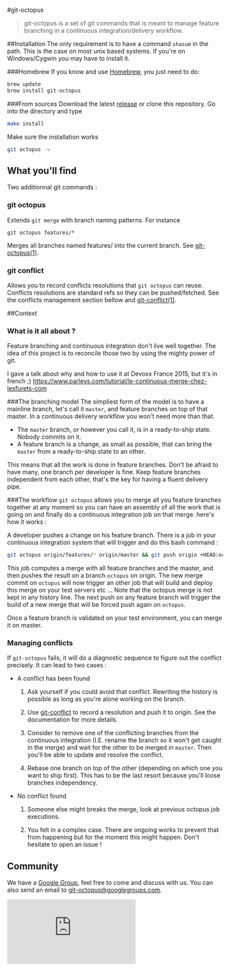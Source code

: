 #git-octopus
>git-octopus is a set of git commands that is meant to manage feature branching in a continuous integration/delivery workflow.

##Installation
The only requirement is to have a command `shasum` in the path. This is the case on most unix based systems. If you're on Windows/Cygwin you may have to install it.

###Homebrew
If you know and use [Homebrew](http://brew.sh), you just need to do:
```bash
brew update
brew install git-octopus
```

###From sources
Download the latest [release](https://github.com/lesfurets/git-octopus/releases/latest) or clone this repository. Go into the directory and type
```bash
make install
```

Make sure the installation works
```bash
git octopus -v
```

## What you'll find
Two additionnal git commands : 

### git octopus
Extends `git merge` with branch naming patterns. For instance
```
git octopus features/*
```
Merges all branches named features/ into the current branch.
See [git-octopus(1)](http://lesfurets.github.io/git-octopus/doc/git-octopus.html).

### git conflict
Allows you to record conflicts resolutions that `git octopus` can reuse.
Conflicts resolutions are standard refs so they can be pushed/fetched.
See the conflicts management section bellow and [git-conflict(1)](http://lesfurets.github.io/git-octopus/doc/git-conflict.html).

##Context

### What is it all about ?
Feature branching and continuous integration don't live well together. The idea of this project is to reconcile those two by using the mighty power of git.

I gave a talk about why and how to use it at Devoxx France 2015, but it's in french ;) https://www.parleys.com/tutorial/le-continuous-merge-chez-lesfurets-com

###The branching model
The simpliest form of the model is to have a mainline branch, let's call it `master`, and feature branches on top of that master. In a continuous delivery workflow you won't need more than that. 

* The `master` branch, or however you call it, is in a ready-to-ship state. Nobody commits on it.
* A feature branch is a change, as small as possible, that can bring the `master` from a ready-to-ship state to an other.

This means that all the work is done in feature branches. Don't be afraid to have many, one branch per developer is fine. Keep feature branches independent from each other, that's the key for having a fluent delivery pipe.

###The workflow
`git octopus` allows you to merge all you feature branches together at any moment so you can have an assembly of all the work that is going on and finally do a continuous integration job on that merge. here's how it works : 

A developer pushes a change on his feature branch. There is a job in your continuous integration system that will trigger and do this bash command :

```bash
git octopus origin/features/* origin/master && git push origin +HEAD:octopus
```
This job computes a merge with all feature branches and the master, and then pushes the result on a branch `octopus` on origin. 
The new merge commit on `octopus` will now trigger an other job that will build and deploy this merge on your test servers etc ...
Note that the octopus merge is not kept in any history line. The next push on any feature branch will trigger the build of a new merge that will be forced push again on `octopus`.

Once a feature branch is validated on your test environment, you can merge it on master.

### Managing conflicts
If `git-octopus` fails, it will do a diagnostic sequence to figure out the conflict precisely. It can lead to two cases : 

* A conflict has been found

	1. Ask yourself if you could avoid that conflict. Rewriting the history is possible as long as you're alone working on the branch. 

	2. Use [git-conflict](http://lesfurets.github.io/git-octopus/doc/git-conflict.html) to record a resolution and push it to origin. See the documentation for more details.

	3. Consider to remove one of the conflicting branches from the continuous integration (I.E. rename the branch so it won't get caught in the merge) and wait for the other to be merged in `master`. Then you'll be able to update and resolve the conflict.

	4. Rebase one branch on top of the other (depending on which one you want to ship first). This has to be the last resort because you'll loose branches independency.

* No conflict found

	1. Someone else might breaks the merge, look at previous octopus job executions.

	2. You felt in a complex case. There are ongoing works to prevent that from happening but for the moment this might happen. Don't hesitate to open an issue !

## Community

We have a [Google Group](https://groups.google.com/forum/#!forum/git-octopus), feel free to come and discuss with us. You can also send an email to git-octopus@googlegroups.com.

[![Analytics](https://ga-beacon.appspot.com/UA-79856083-1/README.md?pixel&useReferrer)](https://github.com/igrigorik/ga-beacon)
